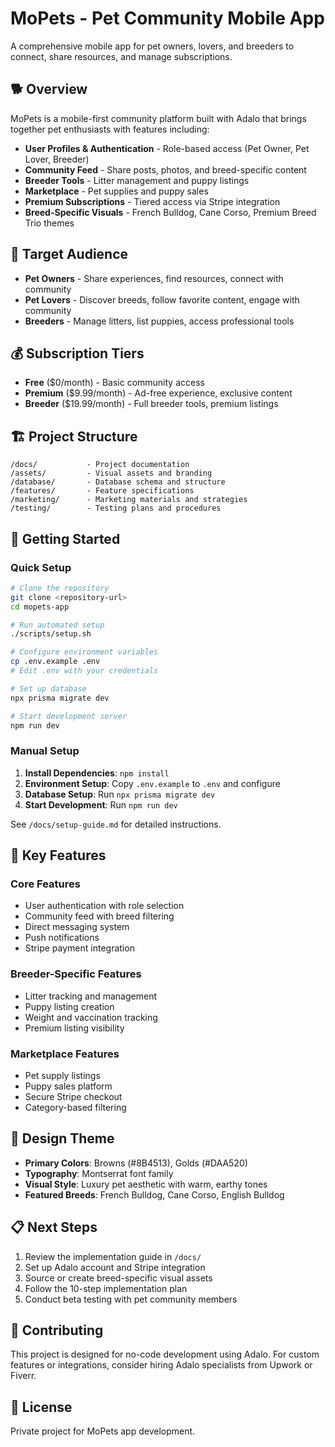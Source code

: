# MoPets - Pet Community Mobile App

A comprehensive mobile app for pet owners, lovers, and breeders to connect, share resources, and manage subscriptions.

## 🐕 Overview

MoPets is a mobile-first community platform built with Adalo that brings together pet enthusiasts with features including:

- **User Profiles & Authentication** - Role-based access (Pet Owner, Pet Lover, Breeder)
- **Community Feed** - Share posts, photos, and breed-specific content
- **Breeder Tools** - Litter management and puppy listings
- **Marketplace** - Pet supplies and puppy sales
- **Premium Subscriptions** - Tiered access via Stripe integration
- **Breed-Specific Visuals** - French Bulldog, Cane Corso, Premium Breed Trio themes

## 🎯 Target Audience

- **Pet Owners** - Share experiences, find resources, connect with community
- **Pet Lovers** - Discover breeds, follow favorite content, engage with community
- **Breeders** - Manage litters, list puppies, access professional tools

## 💰 Subscription Tiers

- **Free** ($0/month) - Basic community access
- **Premium** ($9.99/month) - Ad-free experience, exclusive content
- **Breeder** ($19.99/month) - Full breeder tools, premium listings

## 🏗️ Project Structure

```
/docs/           - Project documentation
/assets/         - Visual assets and branding
/database/       - Database schema and structure
/features/       - Feature specifications
/marketing/      - Marketing materials and strategies
/testing/        - Testing plans and procedures
```

## 🚀 Getting Started

### Quick Setup
```bash
# Clone the repository
git clone <repository-url>
cd mopets-app

# Run automated setup
./scripts/setup.sh

# Configure environment variables
cp .env.example .env
# Edit .env with your credentials

# Set up database
npx prisma migrate dev

# Start development server
npm run dev
```

### Manual Setup
1. **Install Dependencies**: `npm install`
2. **Environment Setup**: Copy `.env.example` to `.env` and configure
3. **Database Setup**: Run `npx prisma migrate dev`
4. **Start Development**: Run `npm run dev`

See `/docs/setup-guide.md` for detailed instructions.

## 📱 Key Features

### Core Features
- User authentication with role selection
- Community feed with breed filtering
- Direct messaging system
- Push notifications
- Stripe payment integration

### Breeder-Specific Features
- Litter tracking and management
- Puppy listing creation
- Weight and vaccination tracking
- Premium listing visibility

### Marketplace Features
- Pet supply listings
- Puppy sales platform
- Secure Stripe checkout
- Category-based filtering

## 🎨 Design Theme

- **Primary Colors**: Browns (#8B4513), Golds (#DAA520)
- **Typography**: Montserrat font family
- **Visual Style**: Luxury pet aesthetic with warm, earthy tones
- **Featured Breeds**: French Bulldog, Cane Corso, English Bulldog

## 📋 Next Steps

1. Review the implementation guide in `/docs/`
2. Set up Adalo account and Stripe integration
3. Source or create breed-specific visual assets
4. Follow the 10-step implementation plan
5. Conduct beta testing with pet community members

## 🤝 Contributing

This project is designed for no-code development using Adalo. For custom features or integrations, consider hiring Adalo specialists from Upwork or Fiverr.

## 📄 License

Private project for MoPets app development.
